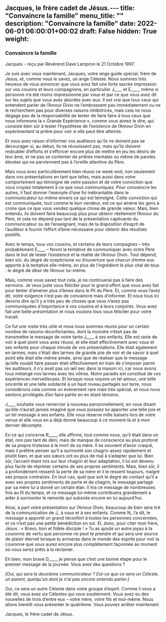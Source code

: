 
Jacques, le frère cadet de Jésus.---
title: "Convaincre la famille"
menu_title: ""
description: "Convaincre la famille"
date: 2022-06-01 06:00:01+00:02
draft: False
hidden: True
weight:
---
### Convaincre la famille

Jacques - reçu par Révérend Dave Lampron le 21 Octobre 1997.

Je suis avec vous maintenant, Jacques, votre ange guide spécial, frère de Jésus, et, comme vous le savez, un ange Céleste. Nous sommes très heureux de vous annoncer que vous avez fait une forte sacrée impression sur vos cousins et leurs compagnons, en particulier J____ et E____, même si personne n’a été moins impressionné par vous et par ce que vous avez dit sur les sujets que vous avez abordés avec eux. Il est vrai que tous ceux qui entendent parler de l’Amour Divin ne l’embrassent pas immédiatement ou ne le recherchent pas pour diverses raisons inhibitrices, mais cela ne nous dégage pas de la responsabilité de tenter de faire faire à tous ceux que nous informons la « Grande Expérience », comme vous aimez le dire, qui consiste bien sûr à tester l’hypothèse de l’existence de l’Amour Divin en expérimentant la prière pour voir si elle peut être atteinte.

Et vous avez raison d’informer vos auditeurs qu’ils ne doivent pas se décourager si, au début, ils ne réussissent pas, mais qu’ils doivent redoubler d’efforts et s’efforcer encore plus de mettre en jeu les désirs de leur âme, et ne pas se contenter de prières mentales ou même de paroles élevées qui ne parviennent pas à l’oreille attentive du Père.

Mais vous avez particulièrement bien réussi ce week-end, non seulement dans vos présentations en tant que telles, mais aussi dans votre comportement qui témoigne de votre passion et de votre conviction que vous croyiez totalement à ce que vous communiquez. Pour convaincre les autres, il faut donner l’exemple d’une foi inébranlable dans le communicateur lui-même envers ce qui est témoigné. Cette conviction qui est communiquée, tout comme le bon vendeur, est ce qui amène les gens à croire que ce que vous vendez quelque chose de grande valeur. Mais, bien entendu, ils doivent faire beaucoup plus pour obtenir réellement l’Amour du Père, et cela ne dépend pas tant de la présentation captivante du communicateur ou de l’enseignant, mais de la disposition d’esprit de l’auditeur à fournir l’effort d’âme nécessaire pour obtenir des résultats positifs.

Avec le temps, tous vos cousins, et certains de leurs compagnes – très probablement E____ – feront la tentative de communiquer avec notre Père dans le but de tester l’existence et la réalité de l’Amour Divin. Tout dépend, bien sûr, du degré de scepticisme ou d’ouverture que chacun d’entre eux apporte à la tentative elle-même, en plus de l’ingrédient le plus vital de tous : le degré de désir de l’Amour lui-même.

Mais, comme vous savez tout cela, je ne continuerai pas à faire des sermons. Je veux juste vous féliciter pour le grand effort que vous avez fait pour tenter d’amener plus d’âmes dans le Pli du Père. Et, comme vous l’avez dit, votre exigence n’est pas de convaincre mais d’informer. Et nous tous ici devons dire qu’il y a très peu de choses que vous n’avez pas communiquées d’importance à vos cousins et à leurs conjoints. Vous avez fait une belle présentation et nous voulons tous vous féliciter pour votre travail.

Ce fut une visite très utile et nous nous sommes réunis pour un certain nombre de raisons réconfortantes, dont la moindre n’était pas de transmettre le message de votre tante J____ à ses enfants. Elle est ravie de voir à quel point vous avez réussi, et elle était effectivement avec vous et ses enfants pour chaque minute de vos présentations. Elle était également en larmes, mais c’était des larmes de grande joie de voir et de savoir à quel point elle était elle-même aimée, ainsi que de réaliser que le message qu’elle voulait faire passer était effectivement en train de s’imposer parmi les auditeurs. Il n’y avait pas un œil sec dans la maison ici, car nous avons tous mélangé nos larmes avec les vôtres. Notre paradis est constitué de ces expériences merveilleuses. Et lorsque nous voyons un tel amour, une telle sincérité et une telle solidarité à un haut niveau partagés sur terre, nous considérons cela comme un événement rare mais très spécial, et nous nous sentons privilégiés d’en faire partie en en étant témoins.

J____ souhaite vous remercier à nouveau personnellement, en vous disant qu’elle n’aurait jamais imaginé que vous puissiez lui apporter une telle joie et un tel message à ses enfants. Elle vous réserve mille baisers lors de votre venue et elle vous en a déjà donné beaucoup à ce moment-là et à mon dernier décompte.

En ce qui concerne R____, elle affirme, tout comme nous, qu’il était dans un état, non pas tant de déni, mais de manque de conscience au plus profond de sa propre tristesse à la mort de sa mère. Il se souvient d’avoir craqué, mais il préfère penser qu’il a surmonté son chagrin assez rapidement et plutôt bien, et que ses sœurs ont eu plus de mal à s’adapter que lui. Bien sûr, l’accent étant mis sur leur chagrin et leur adaptation, il lui est devenu plus facile de réprimer certains de ses propres sentiments. Mais, bien sûr, il a profondément ressenti la perte de sa mère et il le ressent toujours, malgré ses propos contraires. En tout cas, quel que soit le degré de contact qu’il a avec ses propres sentiments de perte et de chagrin, le message partagé par sa mère lui a donné un certain élan. Il lira ce message de nombreuses fois au fil du temps, et ce message lui-même contribuera grandement à aider à surmonter le remords qui subsiste encore en lui aujourd’hui.

Ainsi, à part votre présentation sur l’Amour Divin, beaucoup de bien sera tiré de la communication de J_ à vous et à ses enfants. Comme N_ l’a dit, le message a apporté un grand réconfort à toutes les personnes concernées, et ce n’est pas une petite bénédiction en soi. Et, donc, pour citer mon frère, Jésus : « Bravo, bon et fidèle disciple ! » Tu as ajouté un autre joyau à ta couronne de vertu que personne ne peut te prendre et qui sera une source de plaisir éternel lorsque tu arriveras dans le monde des esprits pour voir la couronne que vous aurez encore plus complètement façonnée au moment où vous serez prêts à la réclamer.

Eh bien, mon brave D____, je pense que c’est une bonne étape pour le premier message de la journée. Vous avez des questions ?

*[Oui, qui sera le deuxième communicateur ? Est-ce que ce sera un Céleste, un parent, quelqu’un dont je n’ai pas encore entendu parler.]*

Oui, ce sera un autre Céleste dans votre groupe d’esprit. Comme il vous a été dit, vous avez six Célestes qui vous soutiennent. Vous avez eu des nouvelles de trois d’entre eux – votre mère, votre fils et moi-même. Nous allons bientôt vous présenter le quatrième. Vous pouvez arrêter maintenant.

Jacques, le frère cadet de Jésus.

